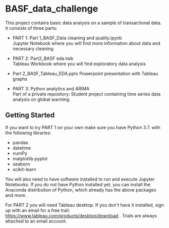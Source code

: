 # BASF_data_challenge

This project contains basic data analysis on a sample of transactional data. It consists of three parts: 
- PART 1: 
Part 1_BASF_Data cleaning and quality.ipynb
<br>Jupyter Notebook where you will find more information about data and necessary cleaning

- PART 2: 
Part2_BASF eda.twb
<br>Tableau Workbook where you will find exploratory data analysis 
- Part 2_BASF_Tableau_EDA.pptx
Powerpoint presentation with Tableau graphs 

- PART 3: 
Python analytics and ARIMA
<br>Part of a private repository: Student project containing time series data analysis on global warming


## Getting Started 
If you want to try PART 1 on your own make sure you have Python 3.7. with the following libraries: 
- pandas
- datetime
- numPy
- matplotlib.pyplot
- seaborn
- scikit-learn 

You will also need to have software installed to run and execute Jupyter Notebooks. If you do not have Python installed yet, you can install the Anaconda distribution of Python, which already has the above packages and more. 

For PART 2 you will need Tableau desktop. If you don't have it installed, sign up with an email for a free trail: https://www.tableau.com/products/desktop/download . Trials are always attached to an email account. 

